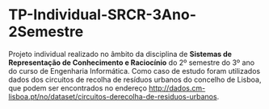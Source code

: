 # TP-Individual-SRCR-3Ano-2Semestre
Projeto individual realizado no âmbito da disciplina de **Sistemas de Representação de Conhecimento e Raciocínio** do 2º semestre do 3º ano do curso de Engenharia Informática.
Como caso de estudo foram utilizados dados dos circuitos de recolha de resíduos urbanos do
concelho de Lisboa, que podem ser encontrados no endereço http://dados.cm-lisboa.pt/no/dataset/circuitos-derecolha-de-residuos-urbanos.
